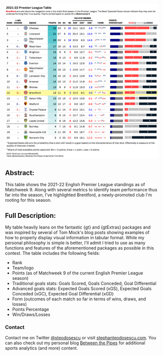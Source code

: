 ![Explosive Plays](https://raw.githubusercontent.com/steodose/RStudio-Table-Contest/main/2021-22%20Premier%20League%20Table.png)

## Abstract:
This table shows the 2021-22 English Premier League standings as of Matchweek 9. Along with several metrics to identify team performance thus far into the season, I've highlighted Brentford, a newly-promoted club I'm rooting for this season.

## Full Description:
My table heavily leans on the fantastic {gt} and {gtExtras} packages and was inspired by several of Tom Mock's blog posts showing examples of how to properly display visual information in tabular format. While my personal philosophy is simple is better, I'll admit I tried to use as many functions and features of the aforementioned packages as possible in this contest. The table includes the following fields:

* Rank
* Team/logo
* Points (as of Matchweek 9 of the current English Premier League season)
* Traditional goals stats: Goals Scored, Goals Conceded, Goal Differential
* Advanced goals stats: Expected Goals Scored (xGS), Expected Goals Conceded (xGC), Expected Goal Differential (xGD)
* Form (outcomes of each match so far in terms of wins, draws, and losses)
* Points Percentage
* Win/Draws/Losses

### Contact

Contact me on Twitter [@steodosescu](https://twitter.com/steodosescu) or visit [stephanteodosescu.com](https://stephanteodosescu.com/). You can also check out my personal blog [Between the Pipes](https://betweenpipes.wordpress.com/) for additional sports analytics (and more) content.
